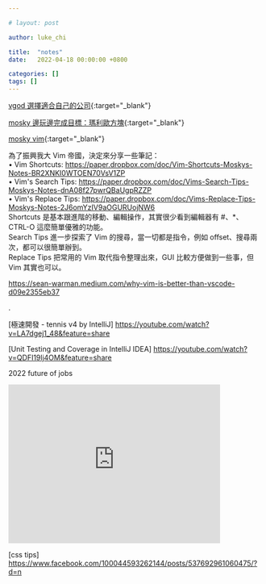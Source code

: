 ```yaml
---

# layout: post

author: luke_chi

title:  "notes"
date:   2022-04-18 00:00:00 +0800

categories: []
tags: []
---
```


[vgod 選擇適合自己的公司](https://vgod.medium.com/%E8%BB%9F%E9%AB%94%E5%B7%A5%E7%A8%8B%E5%B8%AB%E7%9A%84%E4%BF%AE%E7%85%89%E8%88%87%E6%88%90%E9%95%B7-9-%E9%81%B8%E6%93%87%E6%9C%80%E9%81%A9%E5%90%88%E8%87%AA%E5%B7%B1%E7%9A%84%E5%85%AC%E5%8F%B8-bbf12aee64f9){:target="_blank"}

[mosky 邊玩邊完成目標：瑪利歐方塊](https://mosky.medium.com/%E9%81%8A%E6%88%B2%E4%BD%A0%E7%9A%84%E7%9B%AE%E6%A8%99-%E7%91%AA%E5%88%A9%E6%AD%90%E6%96%B9%E5%A1%8A-bffcee1c6864z){:target="_blank"}

[mosky vim](https://www.facebook.com/1287160323/posts/10218954593477622/?d=n){:target="_blank"}

為了振興我大 Vim 帝國，決定來分享一些筆記： <br>
• Vim Shortcuts:
https://paper.dropbox.com/doc/Vim-Shortcuts-Moskys-Notes-BR2XNKI0WTOEN70VsV1ZP <br>
• Vim's Search Tips:
https://paper.dropbox.com/doc/Vims-Search-Tips-Moskys-Notes-dnA08f27pwrQBaUgpRZZP <br>
• Vim's Replace Tips:
https://paper.dropbox.com/doc/Vims-Replace-Tips-Moskys-Notes-2J6omYzIV9aOGURUojNW6 <br>
Shortcuts 是基本跟進階的移動、編輯操作，其實很少看到編輯器有 #、*、CTRL-O 這麼簡單優雅的功能。<br>
Search Tips 進一步探索了 Vim 的搜尋，當一切都是指令，例如 offset、搜尋兩次，都可以很簡單辦到。<br>
Replace Tips 把常用的 Vim 取代指令整理出來，GUI 比較方便做到一些事，但 Vim 其實也可以。<br>

https://sean-warman.medium.com/why-vim-is-better-than-vscode-d09e2355eb37

.

[極速開發 - tennis v4 by IntelliJ]
https://youtube.com/watch?v=LA7dgej1_48&feature=share

[Unit Testing and Coverage in IntelliJ IDEA]
https://youtube.com/watch?v=QDFI19lj4OM&feature=share


2022 future of jobs

<iframe width="420" height="315" src="https://www.youtube.com/embed/06HCKUeC15Q" frameborder="0" allowfullscreen></iframe>

[css tips]
https://www.facebook.com/100044593262144/posts/537692961060475/?d=n




